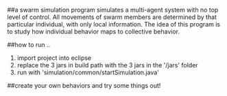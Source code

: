 ##a swarm simulation program
simulates a multi-agent system with no top level of control.  All movements of swarm members are determined by that particular individual, with only local information.  The idea of this program is to study how individual behavior maps to collective behavior.

##how to run ..
1. import project into eclipse
2. replace the 3 jars in build path with the 3 jars in the '/jars' folder
3. run with 'simulation/common/startSimulation.java'  

##create your own behaviors and try some things out!
